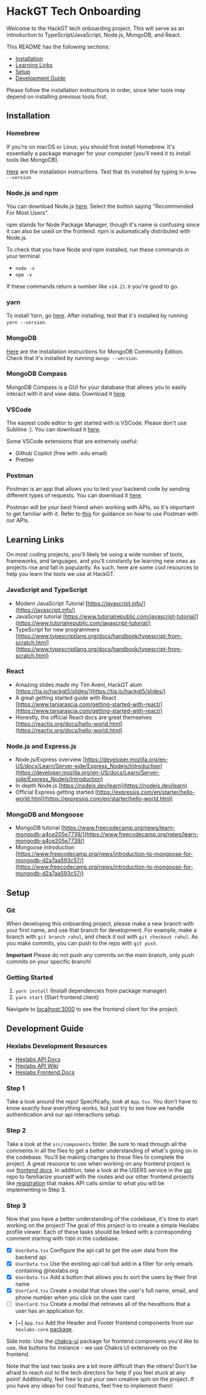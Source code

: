 # HackGT Tech Onboarding

Welcome to the HackGT tech onboarding project. This will serve as an introduction to TypeScript/JavaScript, Node.js, MongoDB, and React.

This README has the following sections:

- [Installation](#Installation)
- [Learning Links](#Learning-Links)
- [Setup](#Setup)
- [Development Guide](#development-guide)

Please follow the installation instructions in order, since later tools may depend on installing previous tools first.

## Installation

### Homebrew

If you're on macOS or Linux, you should first install Homebrew. It's essentially a package manager for your computer (you'll need it to install tools like MongoDB).

[Here](https://brew.sh/) are the installation instructions. Test that its installed by typing in `brew --version`

### Node.js and npm

You can download Node.js [here](https://nodejs.org/en/). Select the button saying "Recommended For Most Users".

npm stands for Node Package Manager, though it's name is confusing since it can also be used on the frontend. npm is automatically distributed with Node.js.

To check that you have Node and npm installed, run these commands in your terminal.

- `node -v`
- `npm -v`

If these commands return a number like `v14.21.0` you're good to go.

### yarn

To install Yarn, go [here](https://classic.yarnpkg.com/en/docs/install). After installing, test that it's installed by running `yarn --version`.

### MongoDB

[Here](https://docs.mongodb.com/manual/administration/install-community/) are the installation instructions for MongoDB Community Edition. Check that it's installed by running `mongo --version`.

### MongoDB Compass

MongoDB Compass is a GUI for your database that allows you to easily interact with it and view data. Download it [here](https://www.mongodb.com/try/download/compass)

### VSCode

The easiest code editor to get started with is VSCode. Please don't use Sublime :). You can download it [here](https://code.visualstudio.com/download).

Some VSCode extensions that are extremely useful:

- Github Copilot (free with .edu email)
- Prettier

### Postman

Postman is an app that allows you to test your backend code by sending different types of requests. You can download it [here](https://www.postman.com/downloads/).

Postman will be your best friend when working with APIs, so it's important to get familiar with it. Refer to [this](https://github.com/HackGT/api/wiki/3.-Authentication#development) for guidance on how to use Postman with our APIs.

## Learning Links

On most coding projects, you'll likely be using a wide number of tools, frameworks, and languages, and you'll constantly be learning new ones as projects rise and fall in popularity. As such, here are some cool resources to help you learn the tools we use at HackGT.

### JavaScript and TypeScript

- Modern JavaScript Tutorial [https://javascript.info/](https://javascript.info/)
- JavaScript tutorial [https://www.tutorialrepublic.com/javascript-tutorial/](https://www.tutorialrepublic.com/javascript-tutorial/)
- TypeScript for new programmers [https://www.typescriptlang.org/docs/handbook/typescript-from-scratch.html](https://www.typescriptlang.org/docs/handbook/typescript-from-scratch.html)

### React

- Amazing slides made my Tim Aveni, HackGT alum [https://tja.io/hackgt5/slides/](https://tja.io/hackgt5/slides/)
- A great getting started guide with React [https://www.taniarascia.com/getting-started-with-react/](https://www.taniarascia.com/getting-started-with-react/)
- Honestly, the official React docs are great themselves [https://reactjs.org/docs/hello-world.html](https://reactjs.org/docs/hello-world.html)

### Node.js and Express.js

- Node.js/Express overview [https://developer.mozilla.org/en-US/docs/Learn/Server-side/Express_Nodejs/Introduction](https://developer.mozilla.org/en-US/docs/Learn/Server-side/Express_Nodejs/Introduction)
- In depth Node.js [https://nodejs.dev/learn](https://nodejs.dev/learn)
- Official Express getting started [https://expressjs.com/en/starter/hello-world.html](https://expressjs.com/en/starter/hello-world.html)

### MongoDB and Mongoose

- MongoDB tutorial [https://www.freecodecamp.org/news/learn-mongodb-a4ce205e7739/](https://www.freecodecamp.org/news/learn-mongodb-a4ce205e7739/)
- Mongoose introduction [https://www.freecodecamp.org/news/introduction-to-mongoose-for-mongodb-d2a7aa593c57/](https://www.freecodecamp.org/news/introduction-to-mongoose-for-mongodb-d2a7aa593c57/)

## Setup

### Git

When developing this onboarding project, please make a new branch with your first name, and use that branch for development. For example, make a branch with `git branch rahul`, and check it out with `git checkout rahul`. As you make commits, you can push to the repo with `git push`.

**Important** Please do not push any commits on the main branch, only push commits on your specific branch!

### Getting Started

1. `yarn install` (Install dependencies from package manager)
2. `yarn start` (Start frontend client)

Navigate to [localhost:3000](localhost:3000) to see the frontend client for the project.

## Development Guide

### Hexlabs Development Resources

- [Hexlabs API Docs](https://docs.hexlabs.org)
- [Hexlabs API Wiki](https://github.com/HackGT/api/wiki)
- [Hexlabs Frontend Docs](https://frontend.hexlabs.org/)

### Step 1

Take a look around the repo! Specifically, look at `App.tsx`. You don't have to know exactly how everything works, but just try to see how
we handle authentication and our api interactions setup.

### Step 2

Take a look at the `src/components` folder. Be sure to read through all the comments in all the files to get a better understanding of what's going on in the codebase. You'll be making changes to these files to complete the project. A great resource to use when working on any frontend project is our [frontend docs](https://frontend.hexlabs.org). In addition, take a look at the USERS service in the [api](https://github.com/HackGT/api) repo to familiarize yourself with the routes and our other frontend projects like [registration](https://github.com/HackGT/registration2) that makes API calls similar to what you will be implementing in Step 3.

### Step 3

Now that you have a better understanding of the codebase, it's time to start working on the project! The goal of this project is to create a simple Hexlabs profile viewer. Each of these tasks should be linked with a corresponding comment starting with `TODO` in the codebase.

- [x] `UserData.tsx` Configure the api call to get the user data from the backend api
- [x] `UserData.tsx` Use the existing api call but add in a filter for only emails containing @hexlabs.org
- [x] `UserData.tsx` Add a button that allows you to sort the users by their first name
- [x] `UserCard.tsx` Create a modal that shows the user's full name, email, and phone number when you click on the user card
- [ ] `UserCard.tsx` Create a modal that retrieves all of the hexathons that a user has an application for.
- [~] `App.tsx` Add the Header and Footer frontend components from our `hexlabs-core` [package](https://frontend.hexlabs.org).

Side note: Use the [chakra-ui](https://chakra-ui.com/getting-started) package for frontend components you'd like to use, like buttons for instance - we use Chakra UI extensively on the frontend.

Note that the last two tasks are a bit more difficult than the others! Don't be afraid to reach out to the tech directors for help if you feel stuck at any point! Additionally, feel free to put your own creative spin on the project. If you have any ideas for cool features, feel free to implement them!
